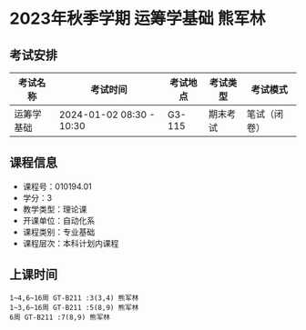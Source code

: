 # 2023年秋季学期 运筹学基础 熊军林




## 考试安排

| 考试名称 | 考试时间 | 考试地点 | 考试类型 | 考试模式 |
| -------- | -------- | -------- | -------- | -------- |
| 运筹学基础 | 2024-01-02 08:30 - 10:30 | G3-115 | 期末考试 | 笔试（闭卷） |





## 课程信息

- 课程号：010194.01
- 学分：3
- 教学类型：理论课
- 开课单位：自动化系
- 课程类别：专业基础
- 课程层次：本科计划内课程

## 上课时间

```
1~4,6~16周 GT-B211 :3(3,4) 熊军林
1~3,6~16周 GT-B211 :5(8,9) 熊军林
6周 GT-B211 :7(8,9) 熊军林
```

